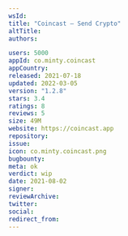 ```yaml
---
wsId: 
title: "Coincast — Send Crypto"
altTitle: 
authors:

users: 5000
appId: co.minty.coincast
appCountry: 
released: 2021-07-18
updated: 2022-03-05
version: "1.2.8"
stars: 3.4
ratings: 8
reviews: 5
size: 49M
website: https://coincast.app
repository: 
issue: 
icon: co.minty.coincast.png
bugbounty: 
meta: ok
verdict: wip
date: 2021-08-02
signer: 
reviewArchive:
twitter: 
social:
redirect_from:
---
```


